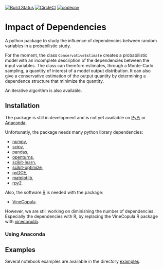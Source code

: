 [![Build Status](https://travis-ci.org/NazBen/impact-of-dependence.svg?branch=master)](https://travis-ci.org/NazBen/impact-of-dependence)
[![CircleCI](https://circleci.com/gh/NazBen/impact-of-dependence.svg?style=svg)](https://circleci.com/gh/NazBen/impact-of-dependence)
[![codecov](https://codecov.io/gh/NazBen/impact-of-dependence/branch/master/graph/badge.svg)](https://codecov.io/gh/NazBen/impact-of-dependence)
# Impact of Dependencies

A python package to study the influence of dependencies between random variables in a probabilistic study. 

For the moment, the class `ConservativeEstimate` creates a probabilistic model with an incomplete description of the dependencies between the input variables. The class can therefore estimates, through a Monte-Carlo sampling, a quantity of interest of a model output distribution. It can also give a conservative estimation of the output quantity by determining a dependence structure that minimize the quantity.

An iterative algorithm is also available.

## Installation

The package is still in development and is not yet availaible on [PyPi](https://pypi.python.org/pypi) or [Anaconda](https://anaconda.org/).

Unfortunatly, the package needs many python library dependencies:

- [numpy](http://www.numpy.org/),
- [scipy](https://www.scipy.org/),
- [pandas](http://pandas.pydata.org/),
- [openturns](http://www.openturns.org/),
- [scikit-learn](http://scikit-learn.org/),
- [scikit-optimize](https://github.com/scikit-optimize),
- [pyDOE](https://pythonhosted.org/pyDOE/),
- [matplotlib](https://matplotlib.org/),
- [rpy2](https://rpy2.readthedocs.io/en/version_2.8.x/).

Also, the software [R](https://www.r-project.org/) is needed with the package:

- [VineCopula](https://cran.r-project.org/web/packages/VineCopula/index.html).

However, we are still working on diminishing the number of dependencies. Especially the dependencies with R, by replacing the VineCopula R package with [vinecopulib](https://github.com/vinecopulib/vinecopulib). 

### Using Anaconda

## Examples

Several notebook examples are available in the directory [examples](https://github.com/NazBen/impact-of-dependence/tree/master/examples).
